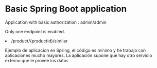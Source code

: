 <h1>Basic Spring Boot application</h1>

Application with basic authorization : admin/admin

Only one endpoint is enabled.
<li> /product/{productId}/similar </li>



Ejemplo de aplicacion en Spring, el código es mínimo y he trabajo con aplicaciones mucho mayores.
La aplicación supone que hay otro servicio externo que le provee los datos
